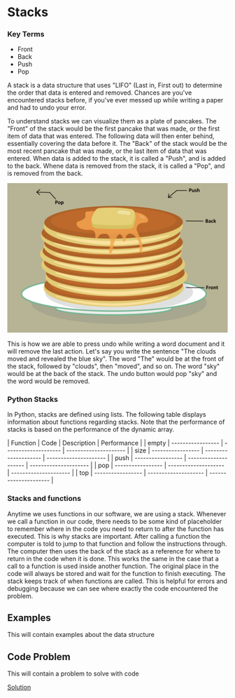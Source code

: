 # Stacks

### Key Terms

- Front
- Back
- Push
- Pop

A stack is a data structure that uses "LIFO" (Last in, First out) to determine the order that data is entered and removed.
Chances are you've encountered stacks before, if you've ever messed up while writing a paper and had to undo your error. 

To understand stacks we can visualize them as a plate of pancakes. 
The "Front" of the stack would be the first pancake that was made, or the first item of data that was entered. 
The following data will then enter behind, essentially covering the data before it. 
The "Back" of the stack would be the most recent pancake that was made, or the last item of data that was entered.
When data is added to the stack, it is called a "Push", and is added to the back.
Whene data is removed from the stack, it is called a "Pop", and is removed from the back.

![pancake_design](pancake-stack.png)


This is how we are able to press undo while writing a word document and it will remove the last action.
Let's say you write the sentence "The clouds moved and revealed the blue sky". The word "The" would be at the front of the stack, followed by "clouds", then "moved",
and so on. The word "sky" would be at the back of the stack. The undo button would pop "sky" and the word would be removed.

### Python Stacks

In Python, stacks are defined using lists. The following table displays information about functions regarding stacks.
Note that the performance of stacks is based on the performance of the dynamic array.

| Function        | Code | Description | Performance |
| empty | ----------------- | -------------------- | --------------------- |
| size | ----------------- | -------------------- | --------------------- |
| push | ----------------- | -------------------- | --------------------- |
| pop | ----------------- | -------------------- | --------------------- |
| top | ----------------- | -------------------- | --------------------- |





### Stacks and functions

Anytime we uses functions in our software, we are using a stack. Whenever we call a function in our code, there needs to be some 
kind of placeholder to remember where in the code you need to return to after the function has executed. This is why stacks are important.
After calling a function the computer is told to jump to that function and follow the instructions through. The computer then uses the back
of the stack as a reference for where to return in the code when it is done.
This works the same in the case that a call to a function is used inside another function. The original place in the code will always be
stored and wait for the function to finish executing.
The stack keeps track of when functions are called. This is helpful for errors and debugging because we can see where exactly the code encountered the problem.



## Examples

This will contain examples about the data structure

## Code Problem

This will contain a problem to solve with code

[Solution](stack-solution.py)

